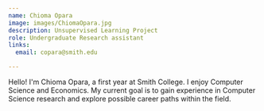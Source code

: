 ```yaml
---
name: Chioma Opara
image: images/ChiomaOpara.jpg
description: Unsupervised Learning Project
role: Undergraduate Research assistant
links:
  email: copara@smith.edu

---
```


Hello! I'm Chioma Opara, a first year at Smith College. I enjoy Computer Science and Economics. My current goal is to gain experience in Computer Science research and explore possible career paths within the field.
